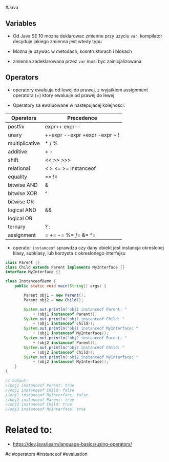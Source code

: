 #Java

## Variables

* Od Java SE 10 mozna deklarowac zmienne przy uzyciu ```var```, kompilator decyduje jakiego zmienna jest wtedy typu

* Mozna je uzywac w metodach, kosntruktorach i blokach

* zmienna zadeklarowana przez ```var``` musi byc zainicjalizowana

## Operators

* operatory ewaluuja od lewej do prawej, z wyjatkiem assignment operatora (=) ktory ewaluuje od prawej do lewej

* Operatory sa ewaluowane w nastepujacej kolejnosci:

| Operators | Precedence |
| ------------ | ------------ |
| postfix | expr++ expr-- |
| unary | ++expr --expr +expr -expr ~ ! |
| multiplicative | * / % |
| additive | + - |
| shift | << >> >>> |
| relational | < > <= >= instanceof |
| equality | == != |
| bitwise AND | & |
| bitwise XOR | ^ |
| bitwise OR | | |
| logical AND | && |
| logical OR | || |
| ternary | ? : |
| assignment | = += -= %= /= &= ^= |= <<= >>= >>>= |

* operator ```instanceof``` sprawdza czy dany obiekt jest instancja okreslonej klasy, subklasy, lub korzysta z okreslonego interfejsu 
```java
class Parent {}
class Child extends Parent implements MyInterface {}
interface MyInterface {}

class InstanceofDemo {
    public static void main(String[] args) {

        Parent obj1 = new Parent();
        Parent obj2 = new Child();

        System.out.println("obj1 instanceof Parent: "
            + (obj1 instanceof Parent));
        System.out.println("obj1 instanceof Child: "
            + (obj1 instanceof Child));
        System.out.println("obj1 instanceof MyInterface: "
            + (obj1 instanceof MyInterface));
        System.out.println("obj2 instanceof Parent: "
            + (obj2 instanceof Parent));
        System.out.println("obj2 instanceof Child: "
            + (obj2 instanceof Child));
        System.out.println("obj2 instanceof MyInterface: "
            + (obj2 instanceof MyInterface));
    }
}

// output: 
//obj1 instanceof Parent: true
//obj1 instanceof Child: false
//obj1 instanceof MyInterface: false
//obj2 instanceof Parent: true
//obj2 instanceof Child: true
//obj2 instanceof MyInterface: true
```

# Related to: 

* https://dev.java/learn/language-basics/using-operators/


#c #operators #instanceof #evaluation
